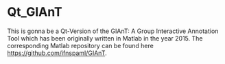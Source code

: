# Qt_GIAnT
This is gonna be a Qt-Version of the GIAnT: A Group Interactive Annotation Tool
which has been originally written in Matlab in the year 2015. The corresponding Matlab repository can be found here https://github.com/ifnspaml/GIAnT.
